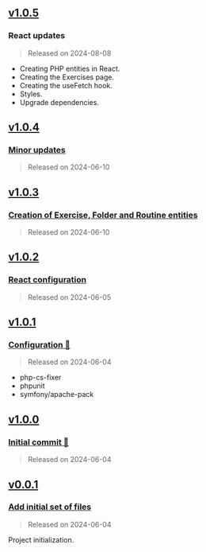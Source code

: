## [v1.0.5](https://github.com/Engrev/Hevy/releases/tag/v1.0.5)

### React updates

> Released on 2024-08-08

- Creating PHP entities in React.
- Creating the Exercises page.
- Creating the useFetch hook.
- Styles.
- Upgrade dependencies.

## [v1.0.4](https://github.com/Engrev/Hevy/releases/tag/v1.0.4)

### [Minor updates](https://github.com/Engrev/Hevy/commit/81b502def358476966c452b36b2c78d04bbc77de)

> Released on 2024-06-10

## [v1.0.3](https://github.com/Engrev/Hevy/releases/tag/v1.0.3)

### [Creation of Exercise, Folder and Routine entities](https://github.com/Engrev/Hevy/commit/1435c1d1887640fac733948aa49a074bb7fb79e2)

> Released on 2024-06-10

## [v1.0.2](https://github.com/Engrev/Hevy/releases/tag/v1.0.2)

### [React configuration](https://github.com/Engrev/Hevy/commit/87a4c3c1a622dc6a1c70ddf7fe85b09f451a4509)

> Released on 2024-06-05

## [v1.0.1](https://github.com/Engrev/Hevy/releases/tag/v1.0.1)

### [Configuration 🔧](https://github.com/Engrev/Hevy/commit/0efadaa6146b3cd10068540ae146532ef035f562)

> Released on 2024-06-04

- php-cs-fixer
- phpunit
- symfony/apache-pack

## [v1.0.0](https://github.com/Engrev/Hevy/releases/tag/v1.0.0)

### [Initial commit 🎉](https://github.com/Engrev/Hevy/commit/4c2d06edd31a7d4906e4489fb9c594ab1d26edcb)

> Released on 2024-06-04

## [v0.0.1](https://github.com/Engrev/Hevy/releases/tag/v0.0.1)

### [Add initial set of files](https://github.com/Engrev/Hevy/commit/cf990677800e0c37d7b13e68fb24a18caf6e16ad)

> Released on 2024-06-04

Project initialization.
